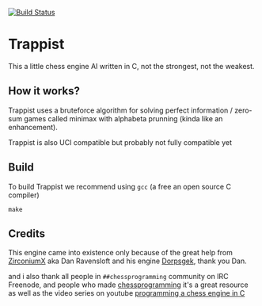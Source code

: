 [![Build Status](https://travis-ci.org/flurt/Trappist.svg?branch=master)](https://travis-ci.org/flurt/Trappist)

# Trappist

This a little chess engine AI written in C, not the strongest, not the weakest.

## How it works?

Trappist uses a bruteforce algorithm for solving perfect information / zero-sum games called minimax with alphabeta prunning (kinda like an enhancement).

Trappist is also UCI compatible but probably not fully compatible yet

## Build

To build Trappist we recommend using `gcc` (a free an open source C compiler)

```
make
```

## Credits

This engine came into existence only because of the great help from [ZirconiumX](https://github.com/ZirconiumX) aka Dan Ravensloft and his engine [Dorpsgek](https://github.com/ZirconiumX/Dorpsgek), thank you Dan.

and i also thank all people in `##chessprogramming` community on IRC Freenode, and people who made [chessprogramming](https://www.chessprogramming.org/) it's a great resource as well as the video series on youtube [programming a chess engine in C](https://www.youtube.com/watch?v=bGAfaepBco4&list=PLZ1QII7yudbc-Ky058TEaOstZHVbT-2hg)
